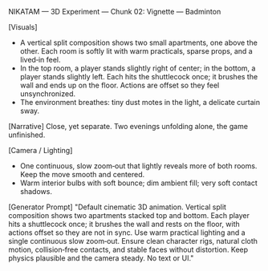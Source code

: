 NIKATAM — 3D Experiment — Chunk 02: Vignette — Badminton

[Visuals]
- A vertical split composition shows two small apartments, one above the other. Each room is softly lit with warm practicals, sparse props, and a lived‑in feel.
- In the top room, a player stands slightly right of center; in the bottom, a player stands slightly left. Each hits the shuttlecock once; it brushes the wall and ends up on the floor. Actions are offset so they feel unsynchronized.
- The environment breathes: tiny dust motes in the light, a delicate curtain sway.

[Narrative]
Close, yet separate. Two evenings unfolding alone, the game unfinished.

[Camera / Lighting]
- One continuous, slow zoom‑out that lightly reveals more of both rooms. Keep the move smooth and centered.
- Warm interior bulbs with soft bounce; dim ambient fill; very soft contact shadows.

[Generator Prompt]
"Default cinematic 3D animation. Vertical split composition shows two apartments stacked top and bottom. Each player hits a shuttlecock once; it brushes the wall and rests on the floor, with actions offset so they are not in sync. Use warm practical lighting and a single continuous slow zoom‑out. Ensure clean character rigs, natural cloth motion, collision‑free contacts, and stable faces without distortion. Keep physics plausible and the camera steady. No text or UI."


